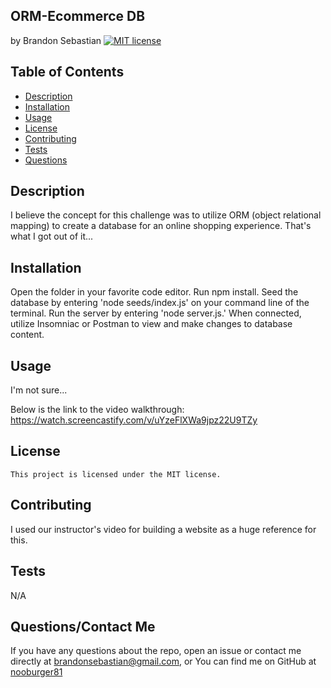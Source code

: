 ## ORM-Ecommerce DB
  by Brandon Sebastian 
  [![MIT license](https://img.shields.io/badge/License-MIT-yellowgreen.svg)](https://lbesson.mit-license.org/)

  ## Table of Contents
  * [Description](#description)
  * [Installation](#installation)
  * [Usage](#usage)
  * [License](#license)
  * [Contributing](#contributing)
  * [Tests](#tests)
  * [Questions](#questions)

  ## Description
  I believe the concept for this challenge was to utilize ORM (object relational mapping) to create a database for an online shopping experience. That's what I got out of it...

  ## Installation
  Open the folder in your favorite code editor. Run npm install. Seed the database by entering 'node seeds/index.js' on your command line of the terminal. Run the server by entering 'node server.js.' When connected, utilize Insomniac or Postman to view and make changes to database content.

  ## Usage
  I'm not sure...
  
  Below is the link to the video walkthrough:
  https://watch.screencastify.com/v/uYzeFlXWa9jpz22U9TZy

  ## License
    This project is licensed under the MIT license.

  ## Contributing
  I used our instructor's video for building a website as a huge reference for this.

  ## Tests
  N/A

  ## Questions/Contact Me
  If you have any questions about the repo, open an issue or contact me directly at brandonsebastian@gmail.com, or
  You can find me on GitHub at [nooburger81](https://github.com/nooburger81)

